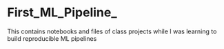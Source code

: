 # First_ML_Pipeline_
This contains notebooks and files of class projects while I was learning to build reproducible ML pipelines
